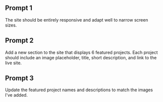 ## Prompt 1

The site should be entirely responsive and adapt well to narrow screen sizes.

## Prompt 2

Add a new section to the site that displays 6 featured projects. Each project should include an image placeholder, title, short description, and link to the live site.

## Prompt 3

Update the featured project names and descriptions to match the images I've added.
